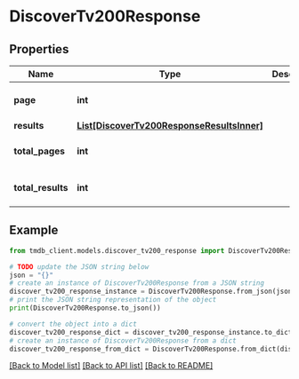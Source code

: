# DiscoverTv200Response


## Properties

Name | Type | Description | Notes
------------ | ------------- | ------------- | -------------
**page** | **int** |  | [optional] [default to 0]
**results** | [**List[DiscoverTv200ResponseResultsInner]**](DiscoverTv200ResponseResultsInner.md) |  | [optional] 
**total_pages** | **int** |  | [optional] [default to 0]
**total_results** | **int** |  | [optional] [default to 0]

## Example

```python
from tmdb_client.models.discover_tv200_response import DiscoverTv200Response

# TODO update the JSON string below
json = "{}"
# create an instance of DiscoverTv200Response from a JSON string
discover_tv200_response_instance = DiscoverTv200Response.from_json(json)
# print the JSON string representation of the object
print(DiscoverTv200Response.to_json())

# convert the object into a dict
discover_tv200_response_dict = discover_tv200_response_instance.to_dict()
# create an instance of DiscoverTv200Response from a dict
discover_tv200_response_from_dict = DiscoverTv200Response.from_dict(discover_tv200_response_dict)
```
[[Back to Model list]](../README.md#documentation-for-models) [[Back to API list]](../README.md#documentation-for-api-endpoints) [[Back to README]](../README.md)


